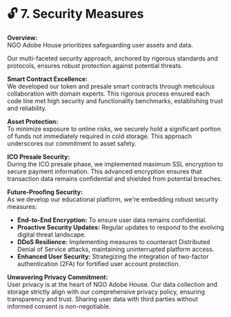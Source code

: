 # 🔓 7. Security Measures

**Overview:**\
NGO Adobe House prioritizes safeguarding user assets and data.&#x20;

Our multi-faceted security approach, anchored by rigorous standards and protocols, ensures robust protection against potential threats.

**Smart Contract Excellence:**\
We developed our token and presale smart contracts through meticulous collaboration with domain experts. This rigorous process ensured each code line met high security and functionality benchmarks, establishing trust and reliability.

**Asset Protection:**\
To minimize exposure to online risks, we securely hold a significant portion of funds not immediately required in cold storage. This approach underscores our commitment to asset safety.

**ICO Presale Security:**\
During the ICO presale phase, we implemented maximum SSL encryption to secure payment information. This advanced encryption ensures that transaction data remains confidential and shielded from potential breaches.

**Future-Proofing Security:**\
As we develop our educational platform, we're embedding robust security measures:

* **End-to-End Encryption:** To ensure user data remains confidential.
* **Proactive Security Updates:** Regular updates to respond to the evolving digital threat landscape.
* **DDoS Resilience:** Implementing measures to counteract Distributed Denial of Service attacks, maintaining uninterrupted platform access.
* **Enhanced User Security:** Strategizing the integration of two-factor authentication (2FA) for fortified user account protection.

**Unwavering Privacy Commitment:**\
User privacy is at the heart of NGO Adobe House. Our data collection and storage strictly align with our comprehensive privacy policy, ensuring transparency and trust. Sharing user data with third parties without informed consent is non-negotiable.

